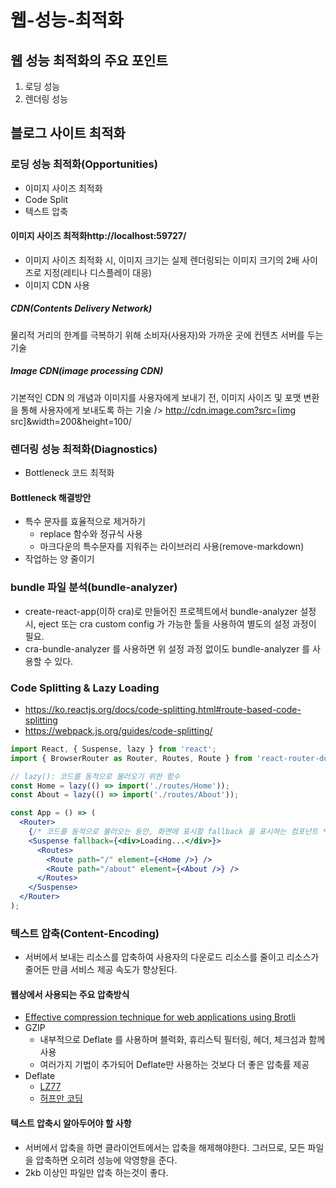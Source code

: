 # 웹-성능-최적화
## 웹 성능 최적화의 주요 포인트
1. 로딩 성능
2. 렌더링 성능

## 블로그 사이트 최적화
### 로딩 성능 최적화(Opportunities)
- 이미지 사이즈 최적화
- Code Split
- 텍스트 압축

#### 이미지 사이즈 최적화http://localhost:59727/
- 이미지 사이즈 최적화 시, 이미지 크기는 실제 렌더링되는 이미지 크기의 2배 사이즈로 지정(레티나 디스플레이 대응)
- 이미지 CDN 사용

##### CDN(Contents Delivery Network)
물리적 거리의 한계를 극복하기 위해 소비자(사용자)와 가까운 곳에 컨텐츠 서버를 두는 기술

##### Image CDN(image processing CDN)
기본적인 CDN 의 개념과 이미지를 사용자에게 보내기 전, 이미지 사이즈 및 포맷 변환을 통해 사용자에게 보내도록 하는 기술
/> http://cdn.image.com?src=[img src]&width=200&height=100/

### 렌더링 성능 최적화(Diagnostics)
- Bottleneck 코드 최적화

#### Bottleneck 해결방안
* 특수 문자를 효율적으로 제거하기
    * replace 함수와 정규식 사용
    * 마크다운의 특수문자를 지워주는 라이브러리 사용(remove-markdown)
* 작업하는 양 줄이기

### bundle 파일 분석(bundle-analyzer)
- create-react-app(이하 cra)로 만들어진 프로젝트에서 bundle-analyzer 설정 시, eject 또는 cra custom config 가 가능한 툴을 사용하여 별도의 설정 과정이 필요.
- cra-bundle-analyzer 를 사용하면 위 설정 과정 없이도 bundle-analyzer 를 사용할 수 있다.

### Code Splitting & Lazy Loading
- https://ko.reactjs.org/docs/code-splitting.html#route-based-code-splitting
- https://webpack.js.org/guides/code-splitting/

```jsx
import React, { Suspense, lazy } from 'react';
import { BrowserRouter as Router, Routes, Route } from 'react-router-dom';

// lazy(): 코드를 동적으로 불러오기 위한 함수
const Home = lazy(() => import('./routes/Home'));
const About = lazy(() => import('./routes/About'));

const App = () => (
  <Router>
    {/* 코드를 동적으로 불러오는 동안, 화면에 표시할 fallback 을 표시하는 컴포넌트 */}
    <Suspense fallback={<div>Loading...</div>}>
      <Routes>
        <Route path="/" element={<Home />} />
        <Route path="/about" element={<About />} />
      </Routes>
    </Suspense>
  </Router>
);
```

### 텍스트 압축(Content-Encoding)
- 서버에서 보내는 리소스를 압축하여 사용자의 다운로드 리소스를 줄이고 리소스가 줄어든 만큼 서비스 제공 속도가 향상된다.

#### 웹상에서 사용되는 주요 압축방식
- [Effective compression technique for web applications using Brotli](https://blogs.halodoc.io/effective-compression-technique-for-web-applications-using-brotli/)
- GZIP
    * 내부적으로 Deflate 를 사용하며 블럭화, 휴리스틱 필터링, 헤더, 체크섬과 함께 사용
    * 여러가지 기법이 추가되어 Deflate만 사용하는 것보다 더 좋은 압축률 제공
- Deflate
    * [LZ77](https://en.wikipedia.org/wiki/LZ77_and_LZ78)
    * [허프만 코딩](https://velog.io/@junhok82/%ED%97%88%ED%94%84%EB%A7%8C-%EC%BD%94%EB%94%A9Huffman-coding)

#### 텍스트 압축시 알아두어야 할 사항
- 서버에서 압축을 하면 클라이언트에서는 압축을 해제해야한다. 그러므로, 모든 파일을 압축하면 오히려 성능에 악영향을 준다.
- 2kb 이상인 파일만 압축 하는것이 좋다.
